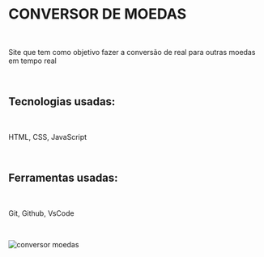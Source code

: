 <h1>CONVERSOR DE MOEDAS</h1>
<br>
<p>Site que tem como objetivo fazer a conversão de real para outras moedas em tempo real</p>
<br>
<h2>Tecnologias usadas:</h2>
<br>
<p>HTML, CSS, JavaScript</p>
<br>
<h2>Ferramentas usadas:</h2>
<br>
<p>Git, Github, VsCode</p>
<br>

![conversor moedas](https://github.com/OseiasAbraoBarbosa/PROJETO-CONVERSOR-DE-MOEDAS/assets/148599807/a4034aeb-6182-4a7d-84f9-f6b50e1c4ad8)
